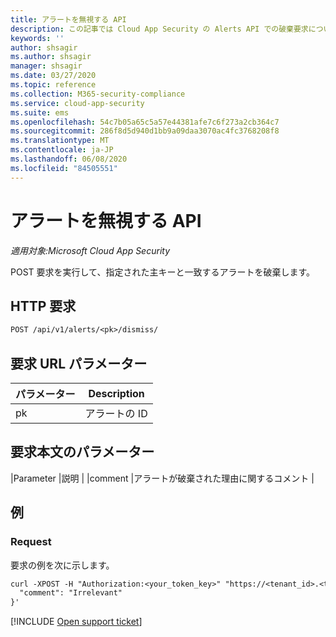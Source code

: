 ```yaml
---
title: アラートを無視する API
description: この記事では Cloud App Security の Alerts API での破棄要求について説明します。
keywords: ''
author: shsagir
ms.author: shsagir
manager: shsagir
ms.date: 03/27/2020
ms.topic: reference
ms.collection: M365-security-compliance
ms.service: cloud-app-security
ms.suite: ems
ms.openlocfilehash: 54c7b05a65c5a57e44381afe7c6f273a2cb364c7
ms.sourcegitcommit: 286f8d5d940d1bb9a09daa3070ac4fc3768208f8
ms.translationtype: MT
ms.contentlocale: ja-JP
ms.lasthandoff: 06/08/2020
ms.locfileid: "84505551"
---
```

# <a name="dismiss---alerts-api"></a>アラートを無視する API

*適用対象:Microsoft Cloud App Security*

POST 要求を実行して、指定された主キーと一致するアラートを破棄します。

## <a name="http-request"></a>HTTP 要求

```rest
POST /api/v1/alerts/<pk>/dismiss/
```

## <a name="request-url-parameters"></a>要求 URL パラメーター

| パラメーター | Description |
| --- | --- |
| pk | アラートの ID |

## <a name="request-body-parameters"></a>要求本文のパラメーター

|Parameter |説明 | |comment |アラートが破棄された理由に関するコメント |

## <a name="example"></a>例

### <a name="request"></a>Request

要求の例を次に示します。

```rest
curl -XPOST -H "Authorization:<your_token_key>" "https://<tenant_id>.<tenant_region>.contoso.com/api/v1/alerts/<pk>/dismiss/" -d '{
  "comment": "Irrelevant"
}'
```

[!INCLUDE [Open support ticket](includes/support.md)]
